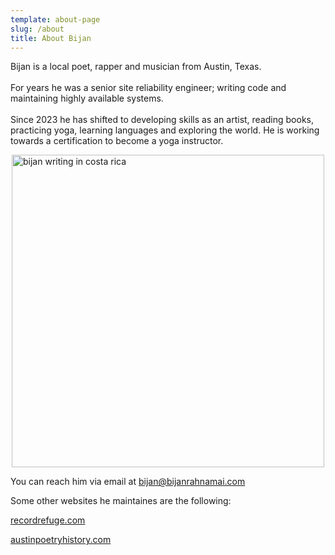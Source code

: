 ```yaml
---
template: about-page
slug: /about
title: About Bijan
---
```


Bijan is a local poet, rapper and musician from Austin, Texas. <br>
<br>
For years he was a senior site reliability engineer; writing code and maintaining highly available systems.<br>
<br>
Since 2023 he has shifted to developing skills as an artist, reading books, practicing yoga, learning languages and exploring the world. He is working towards a certification to become a yoga instructor.

<img src="/assets/artist-bijan.jpg" alt="bijan writing in costa rica" width="500" style="display: block; margin: 0 auto;" />

You can reach him via email at bijan@bijanrahnamai.com<br>

Some other websites he maintaines are the following:<br>

[recordrefuge.com](https://recordrefuge.com/)

[austinpoetryhistory.com](https://austinpoetryhistory.com/)